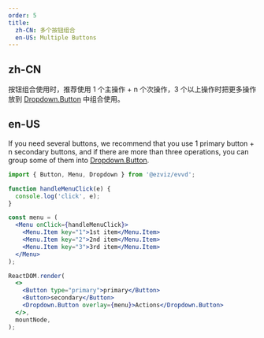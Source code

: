 ```yaml
---
order: 5
title:
  zh-CN: 多个按钮组合
  en-US: Multiple Buttons
---
```


## zh-CN

按钮组合使用时，推荐使用 1 个主操作 + n 个次操作，3 个以上操作时把更多操作放到 [Dropdown.Button](/components/dropdown/#components-dropdown-demo-dropdown-button) 中组合使用。

## en-US

If you need several buttons, we recommend that you use 1 primary button + n secondary buttons, and if there are more than three operations, you can group some of them into [Dropdown.Button](/components/dropdown/#components-dropdown-demo-dropdown-button).

```jsx
import { Button, Menu, Dropdown } from '@ezviz/evvd';

function handleMenuClick(e) {
  console.log('click', e);
}

const menu = (
  <Menu onClick={handleMenuClick}>
    <Menu.Item key="1">1st item</Menu.Item>
    <Menu.Item key="2">2nd item</Menu.Item>
    <Menu.Item key="3">3rd item</Menu.Item>
  </Menu>
);

ReactDOM.render(
  <>
    <Button type="primary">primary</Button>
    <Button>secondary</Button>
    <Dropdown.Button overlay={menu}>Actions</Dropdown.Button>
  </>,
  mountNode,
);
```
